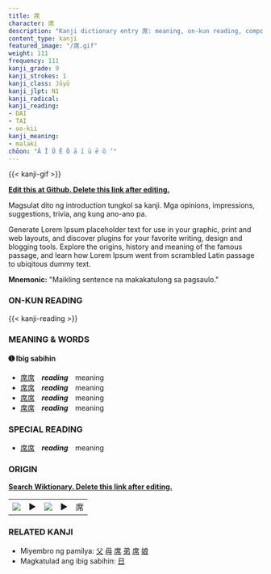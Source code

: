 ```yaml
---
title: 席
character: 席
description: "Kanji dictionary entry 席: meaning, on-kun reading, compounds, origin, related kanji"
content_type: kanji
featured_image: "/席.gif"
weight: 111
frequency: 111
kanji_grade: 9
kanji_strokes: 1
kanji_class: Jōyō
kanji_jlpt: N1
kanji_radical: 
kanji_reading: 
- DAI
- TAI
- oo-kii
kanji_meaning:
- malaki
chōon: "Ā Ī Ū Ē Ō ā ī ū ē ō ’"
---
```

[//]: # (Don't edit the line below. Kanji animated GIF code is automatically generated.)
{{< kanji-gif >}}

[//]: # (Edit below this line.)

**[Edit this at Github. Delete this link after editing.](https://github.com/tim0g/tim/tree/main/content/kanji/席/index.md)**

Magsulat dito ng introduction tungkol sa kanji. Mga opinions, impressions, suggestions, trivia, ang kung ano-ano pa.

Generate Lorem Ipsum placeholder text for use in your graphic, print and web layouts, and discover plugins for your favorite writing, design and blogging tools. Explore the origins, history and meaning of the famous passage, and learn how Lorem Ipsum went from scrambled Latin passage to ubiqitous dummy text.
 
**Mnemonic:** "Maikling sentence na makakatulong sa pagsaulo."

### ON-KUN READING

[//]: # (Don't edit the line below. ON-KUN READING code is automatically generated.)
{{< kanji-reading >}}

### MEANING & WORDS

#### ➊ **Ibig sabihin**
  - [席](../席)[席](../席)　***reading***　meaning
  - [席](../席)[席](../席)　***reading***　meaning
  - [席](../席)[席](../席)　***reading***　meaning
  - [席](../席)[席](../席)　***reading***　meaning

### SPECIAL READING
  - [席](../席)[席](../席)　***reading***　meaning

### ORIGIN

**[Search Wiktionary. Delete this link after editing.](https://wiktionary.org/wiki/席)**
<table class="kanji-table"><tr><td>
<img src="60px-席-bronze.svg.png">
</td><td>▶</td><td>
<img src="60px-席-oracle.svg.png">
</td><td>▶</td>
<td class="kanji-origin">席</td>
</tr></table>

### RELATED KANJI
- Miyembro ng pamilya: [父](../父) [母](../母) [席](../席) [弟](../弟) [席](../席) [娘](../娘)
- Magkatulad ang ibig sabihin: [日](../日)
